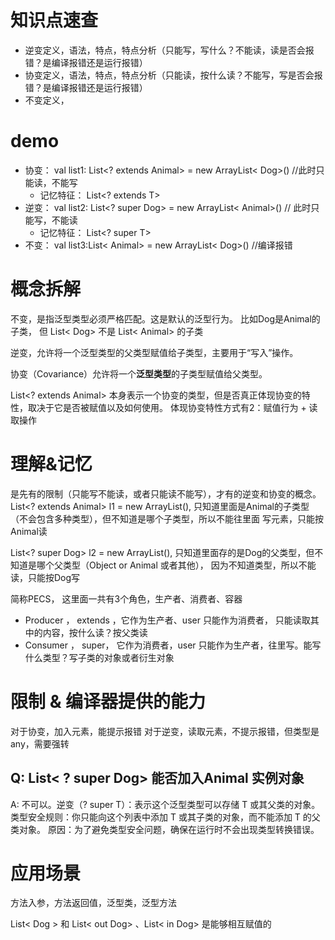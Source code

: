 # 知识点速查
- 逆变定义，语法，特点，特点分析（只能写，写什么？不能读，读是否会报错？是编译报错还是运行报错）
- 协变定义，语法，特点，特点分析（只能读，按什么读？不能写，写是否会报错？是编译报错还是运行报错）
- 不变定义，


# demo
- 协变： val list1: List<? extends Animal> = new ArrayList< Dog>()  //此时只能读，不能写
  - 记忆特征： List<? extends T>
- 逆变： val list2: List<? super Dog> = new ArrayList< Animal>()  // 此时只能写，不能读
  - 记忆特征： List<? super T>
- 不变： val list3:List< Animal> = new ArrayList< Dog>()      //编译报错

# 概念拆解
不变，是指泛型类型必须严格匹配。这是默认的泛型行为。 比如Dog是Animal的子类，
但 List< Dog> 不是 List< Animal> 的子类

逆变，允许将一个泛型类型的父类型赋值给子类型，主要用于“写入”操作。

协变（Covariance）允许将一个**泛型类型**的子类型赋值给父类型。

List<? extends Animal> 本身表示一个协变的类型，但是否真正体现协变的特性，取决于它是否被赋值以及如何使用。
体现协变特性方式有2：赋值行为 + 读取操作


#  理解&记忆
是先有的限制（只能写不能读，或者只能读不能写），才有的逆变和协变的概念。
List<? extends Animal> l1 = new ArrayList<Dog>(), 只知道里面是Animal的子类型（不会包含多种类型），但不知道是哪个子类型，所以不能往里面
写元素，只能按Animal读

List<? super Dog> l2 = new ArrayList<Animal>(), 只知道里面存的是Dog的父类型，但不知道是哪个父类型（Object or Animal 或者其他），
因为不知道类型，所以不能读，只能按Dog写

简称PECS， 这里面一共有3个角色，生产者、消费者、容器 
- Producer ， extends ，它作为生产者、user 只能作为消费者， 只能读取其中的内容，按什么读？按父类读
- Consumer ， super， 它作为消费者，user 只能作为生产者，往里写。能写什么类型？写子类的对象或者衍生对象
# 限制 & 编译器提供的能力
对于协变，加入元素，能提示报错
对于逆变，读取元素，不提示报错，但类型是any，需要强转
## Q: List< ? super Dog> 能否加入Animal 实例对象
A: 不可以。逆变（? super T）：表示这个泛型类型可以存储 T 或其父类的对象。
类型安全规则：你只能向这个列表中添加 T 或其子类的对象，而不能添加 T 的父类对象。
原因：为了避免类型安全问题，确保在运行时不会出现类型转换错误。


# 应用场景

方法入参，方法返回值，泛型类，泛型方法

List< Dog > 和 List< out Dog> 、List< in Dog> 是能够相互赋值的




